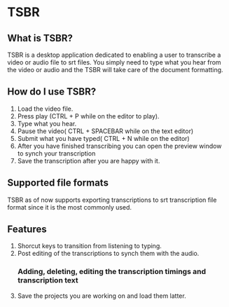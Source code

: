 # TSBR

## What is TSBR?
TSBR is a desktop application dedicated to enabling a user to transcribe
a video or audio file to srt files.
You simply need to type what you hear from the video or audio and the TSBR
will take care of the document formatting.

## How do I use TSBR?
1. Load the video file.
2. Press play (CTRL + P while on the editor to play).
3. Type what you hear.
4. Pause the video( CTRL + SPACEBAR while on the text editor)
5. Submit what you have typed( CTRL + N while on the editor) 
6. After you have finished transcribing you can open the preview window to synch your transcription
7. Save the transcription after you are happy with it.

## Supported file formats
TSBR as of now supports exporting transcriptions to srt transcription file 
format since it is the most commonly used.

## Features
1. Shorcut keys to transition from listening to typing.
2. Post editing of the transcriptions to synch them with the audio.
    ### Adding, deleting, editing the transcription timings and transcription text
3. Save the projects you are working on and load them latter.


